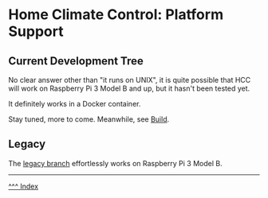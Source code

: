 Home Climate Control: Platform Support
==

## Current Development Tree

No clear answer other than "it runs on UNIX", it is quite possible that HCC will work on Raspberry Pi 3 Model B and up, but it hasn't been tested yet.

It definitely works in a Docker container.

Stay tuned, more to come. Meanwhile, see [Build](./build/index.md).

## Legacy
The [legacy branch](https://github.com/home-climate-control/dz/tree/last-imperative-maintenance) effortlessly works on Raspberry Pi 3 Model B.

---
[^^^ Index](./index.md)
